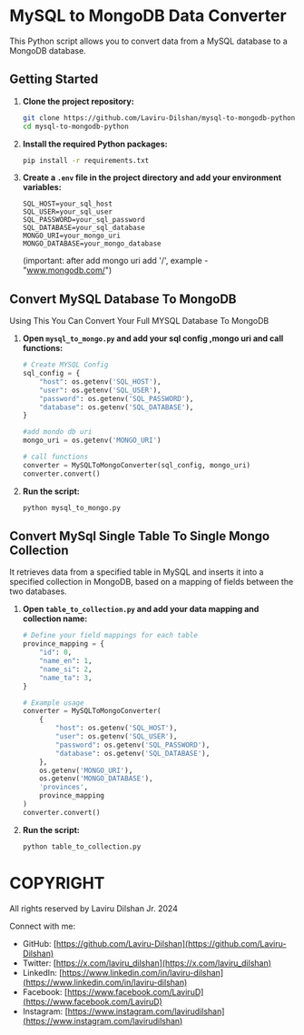 # MySQL to MongoDB Data Converter

This Python script allows you to convert data from a MySQL database to a MongoDB database.

## Getting Started

1. **Clone the project repository:**

    ```bash
    git clone https://github.com/Laviru-Dilshan/mysql-to-mongodb-python.git
    cd mysql-to-mongodb-python
    ```

2. **Install the required Python packages:**

    ```bash
    pip install -r requirements.txt
    ```

3. **Create a `.env` file in the project directory and add your environment variables:**

    ```
    SQL_HOST=your_sql_host
    SQL_USER=your_sql_user
    SQL_PASSWORD=your_sql_password
    SQL_DATABASE=your_sql_database
    MONGO_URI=your_mongo_uri
    MONGO_DATABASE=your_mongo_database
    ```

    (important: after add mongo uri add '/', example - "www.mongodb.com/")

## Convert MySQL Database To MongoDB

Using This You Can Convert Your Full MYSQL Database To MongoDB

1. **Open `mysql_to_mongo.py` and add your sql config ,mongo uri and call functions:**

    ```python
    # Create MYSQL Config
    sql_config = {
        "host": os.getenv('SQL_HOST'),
        "user": os.getenv('SQL_USER'),
        "password": os.getenv('SQL_PASSWORD'),
        "database": os.getenv('SQL_DATABASE'),
    }

    #add mondo db uri
    mongo_uri = os.getenv('MONGO_URI')

    # call functions
    converter = MySQLToMongoConverter(sql_config, mongo_uri)
    converter.convert()
    ```

2. **Run the script:**

    ```bash
    python mysql_to_mongo.py
    ```


## Convert MySql Single Table To Single Mongo Collection

It retrieves data from a specified table in MySQL and inserts it into a specified collection in MongoDB, based on a mapping of fields between the two databases.


1. **Open `table_to_collection.py` and add your data mapping and collection name:**

    ```python
    # Define your field mappings for each table
    province_mapping = {
        "id": 0,
        "name_en": 1,
        "name_si": 2,
        "name_ta": 3,
    }

    # Example usage
    converter = MySQLToMongoConverter(
        {
            "host": os.getenv('SQL_HOST'),
            "user": os.getenv('SQL_USER'),
            "password": os.getenv('SQL_PASSWORD'),
            "database": os.getenv('SQL_DATABASE'),
        },
        os.getenv('MONGO_URI'),
        os.getenv('MONGO_DATABASE'),
        'provinces',
        province_mapping
    )
    converter.convert()
    ```

2. **Run the script:**

    ```bash
    python table_to_collection.py
    ```

# COPYRIGHT

All rights reserved by Laviru Dilshan Jr. 2024

Connect with me:
- GitHub: [https://github.com/Laviru-Dilshan](https://github.com/Laviru-Dilshan)
- Twitter: [https://x.com/laviru_dilshan](https://x.com/laviru_dilshan)
- LinkedIn: [https://www.linkedin.com/in/laviru-dilshan](https://www.linkedin.com/in/laviru-dilshan)
- Facebook: [https://www.facebook.com/LaviruD](https://www.facebook.com/LaviruD)
- Instagram: [https://www.instagram.com/lavirudilshan](https://www.instagram.com/lavirudilshan)
